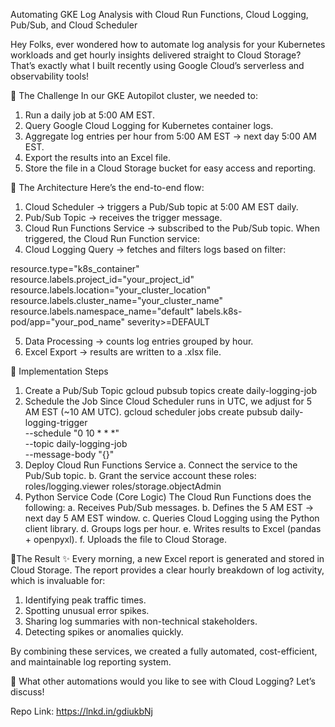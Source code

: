 Automating GKE Log Analysis with Cloud Run Functions, Cloud Logging, Pub/Sub, and Cloud Scheduler

Hey Folks, ever wondered how to automate log analysis for your Kubernetes workloads and get hourly insights delivered straight to Cloud Storage?
 That’s exactly what I built recently using Google Cloud’s serverless and observability tools!

🔹 The Challenge
In our GKE Autopilot cluster, we needed to:
1. Run a daily job at 5:00 AM EST.
2. Query Google Cloud Logging for Kubernetes container logs.
3. Aggregate log entries per hour from 5:00 AM EST → next day 5:00 AM EST.
4. Export the results into an Excel file.
5. Store the file in a Cloud Storage bucket for easy access and reporting.

🔹 The Architecture
Here’s the end-to-end flow:

1. Cloud Scheduler → triggers a Pub/Sub topic at 5:00 AM EST daily.
2. Pub/Sub Topic → receives the trigger message.
3. Cloud Run Functions Service → subscribed to the Pub/Sub topic.
When triggered, the Cloud Run Function service:
4. Cloud Logging Query → fetches and filters logs based on filter:

resource.type="k8s_container"
resource.labels.project_id="your_project_id"
resource.labels.location="your_cluster_location"
resource.labels.cluster_name="your_cluster_name"
resource.labels.namespace_name="default"
labels.k8s-pod/app="your_pod_name"
severity>=DEFAULT

5. Data Processing → counts log entries grouped by hour.
6. Excel Export → results are written to a .xlsx file.

🔹 Implementation Steps
1. Create a Pub/Sub Topic
gcloud pubsub topics create daily-logging-job
2. Schedule the Job
Since Cloud Scheduler runs in UTC, we adjust for 5 AM EST (~10 AM UTC).
gcloud scheduler jobs create pubsub daily-logging-trigger \
 --schedule "0 10 * * *" \
 --topic daily-logging-job \
 --message-body "{}"
3. Deploy Cloud Run Functions Service
a. Connect the service to the Pub/Sub topic.
b. Grant the service account these roles:
 roles/logging.viewer
 roles/storage.objectAdmin
4. Python Service Code (Core Logic)
The Cloud Run Functions does the following:
a. Receives Pub/Sub messages.
b. Defines the 5 AM EST → next day 5 AM EST window.
c. Queries Cloud Logging using the Python client library.
d. Groups logs per hour.
e. Writes results to Excel (pandas + openpyxl).
f. Uploads the file to Cloud Storage.

 🔹The Result
✨ Every morning, a new Excel report is generated and stored in Cloud Storage.
The report provides a clear hourly breakdown of log activity, which is invaluable for:
1. Identifying peak traffic times.
2. Spotting unusual error spikes.
3. Sharing log summaries with non-technical stakeholders.
4. Detecting spikes or anomalies quickly.

By combining these services, we created a fully automated, cost-efficient, and maintainable log reporting system.

💬 What other automations would you like to see with Cloud Logging? Let’s discuss!

Repo Link: https://lnkd.in/gdiukbNj
